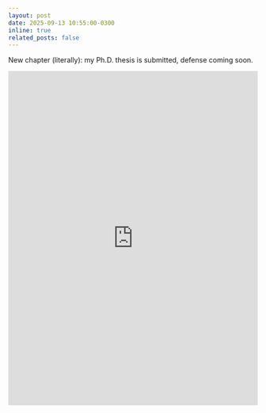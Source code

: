 ```yaml
---
layout: post
date: 2025-09-13 10:55:00-0300
inline: true
related_posts: false
---
```


New chapter (literally): my Ph.D. thesis is submitted, defense coming soon.

<div class="mt-3" style="display: flex; justify-content: center;">
<iframe src="https://www.linkedin.com/embed/feed/update/urn:li:share:7372552982183272448" height="676" width="504" frameborder="0" allowfullscreen="" title="Embedded post"></iframe>
</div>

